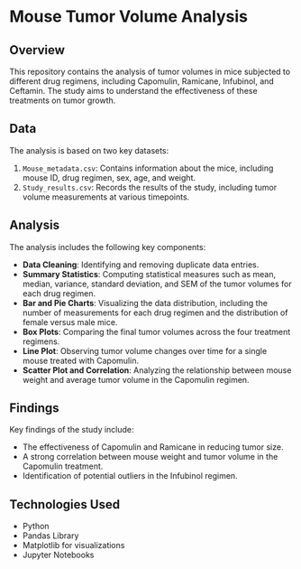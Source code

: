 # Mouse Tumor Volume Analysis

## Overview
This repository contains the analysis of tumor volumes in mice subjected to different drug regimens, including Capomulin, Ramicane, Infubinol, and Ceftamin. The study aims to understand the effectiveness of these treatments on tumor growth.

## Data
The analysis is based on two key datasets:
1. `Mouse_metadata.csv`: Contains information about the mice, including mouse ID, drug regimen, sex, age, and weight.
2. `Study_results.csv`: Records the results of the study, including tumor volume measurements at various timepoints.

## Analysis
The analysis includes the following key components:
- **Data Cleaning**: Identifying and removing duplicate data entries.
- **Summary Statistics**: Computing statistical measures such as mean, median, variance, standard deviation, and SEM of the tumor volumes for each drug regimen.
- **Bar and Pie Charts**: Visualizing the data distribution, including the number of measurements for each drug regimen and the distribution of female versus male mice.
- **Box Plots**: Comparing the final tumor volumes across the four treatment regimens.
- **Line Plot**: Observing tumor volume changes over time for a single mouse treated with Capomulin.
- **Scatter Plot and Correlation**: Analyzing the relationship between mouse weight and average tumor volume in the Capomulin regimen.

## Findings
Key findings of the study include:
- The effectiveness of Capomulin and Ramicane in reducing tumor size.
- A strong correlation between mouse weight and tumor volume in the Capomulin treatment.
- Identification of potential outliers in the Infubinol regimen.

## Technologies Used
- Python
- Pandas Library
- Matplotlib for visualizations
- Jupyter Notebooks
